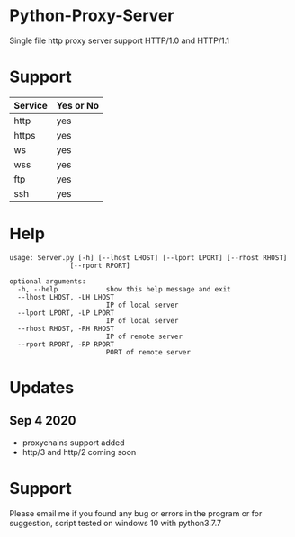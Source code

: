 # Python-Proxy-Server
Single file http proxy server support HTTP/1.0 and HTTP/1.1

# Support
Service  | Yes or No
------------ | -------------
http | yes
https | yes
ws | yes
wss | yes
ftp | yes
ssh | yes

# Help
```
usage: Server.py [-h] [--lhost LHOST] [--lport LPORT] [--rhost RHOST]
               [--rport RPORT]

optional arguments:
  -h, --help            show this help message and exit
  --lhost LHOST, -LH LHOST
                        IP of local server
  --lport LPORT, -LP LPORT
                        IP of local server
  --rhost RHOST, -RH RHOST
                        IP of remote server
  --rport RPORT, -RP RPORT
                        PORT of remote server
```
# Updates
## Sep 4 2020
* proxychains support added
* http/3 and http/2 coming soon

# Support
Please email me if you found any bug or errors in the program or for suggestion, script tested on windows 10 with python3.7.7
